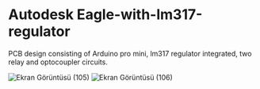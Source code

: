 # Autodesk Eagle-with-lm317-regulator

PCB design consisting of Arduino pro mini, lm317 regulator integrated, two relay and optocoupler circuits.

![Ekran Görüntüsü (105)](https://user-images.githubusercontent.com/55411723/169859356-575f9ffe-567d-42cd-a8b4-3acf966ab5b9.png)
![Ekran Görüntüsü (106)](https://user-images.githubusercontent.com/55411723/169859286-7eb2c8e5-410a-4706-bef5-738af05df21a.png)
